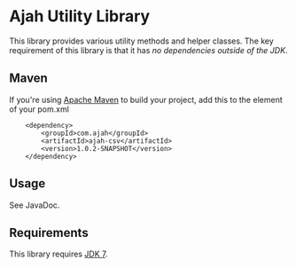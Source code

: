 Ajah Utility Library
=============

This library provides various utility methods and helper classes.  The key requirement of this library is that it has *no dependencies outside of the JDK*.

Maven
-------
If you're using [Apache Maven](http://maven.apache.org) to build your project, add this to the <dependencies> element of your pom.xml

		<dependency>
			<groupId>com.ajah</groupId>
			<artifactId>ajah-csv</artifactId>
			<version>1.0.2-SNAPSHOT</version>
		</dependency>

Usage
-------
See JavaDoc.

Requirements
-------
This library requires [JDK 7](http://jdk7.java.net/).